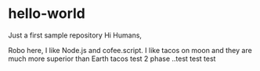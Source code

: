 # hello-world
Just a first sample repository
Hi Humans,

Robo here, I like Node.js and cofee.script. I like tacos on moon and they are much more superior than Earth tacos
test 2 phase ..test test test
